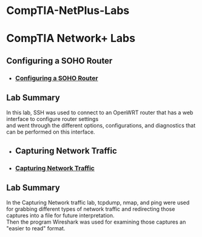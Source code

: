 # CompTIA-NetPlus-Labs

<h1>CompTIA Network+ Labs</h1>



<h2>Configuring a SOHO Router</h2>

- ### [Configuring a SOHO Router](https://youtu.be/klZqPhz97lU?si=oPs6IjTPHWI5errZ)

<h2>Lab Summary</h2>

In this lab, SSH was used to connect to an OpenWRT router that has a web interface to configure router settings<br />
and went through the different options, configurations, and diagnostics that can be performed on this interface.

- <h2>Capturing Network Traffic</h2>

- ### [Capturing Network Traffic](https://youtu.be/AgQO20GmsvM?si=esR2TZBfZu1JQru9)

<h2>Lab Summary</h2>

In the Capturing Network traffic lab, tcpdump, nmap, and ping were used for grabbing different types of network traffic and redirecting those captures into a file for future interpretation.<br />
Then the program Wireshark was used for examining those captures an "easier to read" format.
